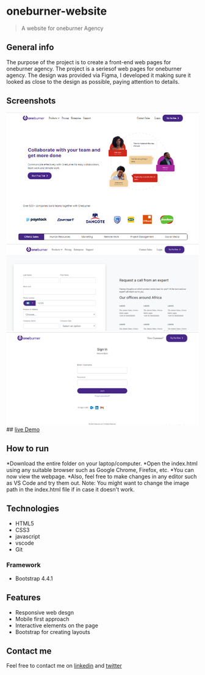 # oneburner-website
> A website for oneburner Agency

## General info
The purpose of the project is to create a front-end web pages for oneburner agency. The project is a seriesof web pages for oneburner agency. 
The design was provided via Figma, I developed it making sure it looked as close to the design as possible, paying attention to details.

## Screenshots
![oneburner home screenshot](./images/oneburner-home.PNG)
![oneburner contact screenshot](./images/oneburner-contact.PNG)
![oneburner sign-in screenshot](./images/oneburner-signin.PNG)
                                                ## [live Demo](https://oneburner-agency.netlify.app)

## How to run
*Download the entire folder on your laptop/computer.
*Open the index.html using any suitable browser such as Google Chrome, Firefox, etc.
*You can now view the webpage.
*Also, feel free to make changes in any editor such as VS Code and try them out.
Note: You might want to change the image path in the index.html file if in case it doesn't work.

## Technologies
* HTML5
* CSS3
* javascript
* vscode
* Git
### Framework
* Bootstrap 4.4.1

## Features
* Responsive web desgn
* Mobile first approach
* Interactive elements on the page
* Bootstrap for creating layouts

## Contact me
Feel free to contact me on [linkedin](https://www.linkedin.com/in/monday-ofem/) and [twitter](https://twitter.com/MondayOfem)
